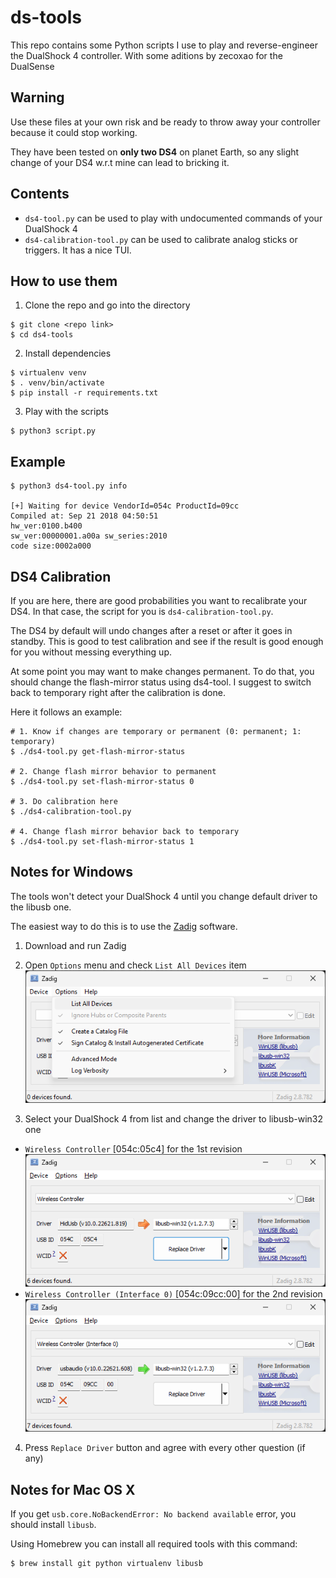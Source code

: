 # ds-tools

This repo contains some Python scripts I use to play and reverse-engineer the
DualShock 4 controller. With some aditions by zecoxao for the DualSense

## Warning

Use these files at your own risk and be ready to throw away your controller
because it could stop working.

They have been tested on **only two DS4** on planet Earth, so any slight change
of your DS4 w.r.t mine can lead to bricking it.

## Contents

- `ds4-tool.py` can be used to play with undocumented commands of your DualShock 4
- `ds4-calibration-tool.py` can be used to calibrate analog sticks or triggers. It has a nice TUI.

## How to use them

1. Clone the repo and go into the directory
```
$ git clone <repo link>
$ cd ds4-tools
```

2. Install dependencies
```
$ virtualenv venv
$ . venv/bin/activate
$ pip install -r requirements.txt
```

3. Play with the scripts
```
$ python3 script.py
```

## Example

```
$ python3 ds4-tool.py info

[+] Waiting for device VendorId=054c ProductId=09cc
Compiled at: Sep 21 2018 04:50:51
hw_ver:0100.b400
sw_ver:00000001.a00a sw_series:2010
code size:0002a000

```

## DS4 Calibration

If you are here, there are good probabilities you want to recalibrate your DS4.
In that case, the script for you is `ds4-calibration-tool.py`.

The DS4 by default will undo changes after a reset or after it goes in standby.
This is good to test calibration and see if the result is good enough for you
without messing everything up.

At some point you may want to make changes permanent. To do that, you
should change the flash-mirror status using ds4-tool. 
I suggest to switch back to temporary right after the calibration is done.

Here it follows an example:
```
# 1. Know if changes are temporary or permanent (0: permanent; 1: temporary)
$ ./ds4-tool.py get-flash-mirror-status 

# 2. Change flash mirror behavior to permanent
$ ./ds4-tool.py set-flash-mirror-status 0

# 3. Do calibration here
$ ./ds4-calibration-tool.py

# 4. Change flash mirror behavior back to temporary
$ ./ds4-tool.py set-flash-mirror-status 1
```

## Notes for Windows

The tools won't detect your DualShock 4 until you change default driver to the libusb one.

The easiest way to do this is to use the [Zadig](https://zadig.akeo.ie/ "Zadig's Homepage") software.

1. Download and run Zadig

2. Open `Options` menu and check `List All Devices` item
![zadig_setup.png](img/zadig_setup.png)

3. Select your DualShock 4 from list and change the driver to libusb-win32 one
  * `Wireless Controller` [054c:05c4] for the 1st revision
  ![zadig_ds4r1.png](img/zadig_ds4r1.png)
  * `Wireless Controller (Interface 0)` [054c:09cc:00] for the 2nd revision
  ![zadig_ds4r2.png](img/zadig_ds4r2.png)

4. Press `Replace Driver` button and agree with every other question (if any)

## Notes for Mac OS X

If you get `usb.core.NoBackendError: No backend available` error, you should
install `libusb`.

Using Homebrew you can install all required tools with this command:

```
$ brew install git python virtualenv libusb
```
